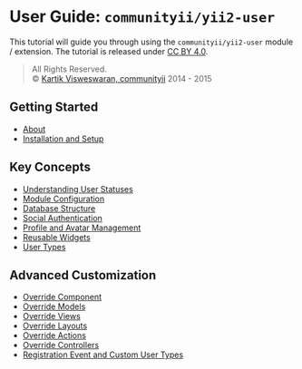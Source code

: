 User Guide: `communityii/yii2-user`
===================================
 
This tutorial will guide you through using the `communityii/yii2-user` module / extension. The tutorial is released under [CC BY 4.0](http://creativecommons.org/licenses/by/4.0/).

> All Rights Reserved.  
> © [Kartik Visweswaran, communityii](http://github.com/kartik-v/) 2014 - 2015 

## Getting Started

- [About](about.md)
- [Installation and Setup](setup.md)

## Key Concepts

- [Understanding User Statuses](statuses.md)
- [Module Configuration](configuration.md)
- [Database Structure](database.md)
- [Social Authentication](social.md)
- [Profile and Avatar Management](profile.md)
- [Reusable Widgets](widgets.md)
- [User Types](user-types.md)

## Advanced Customization

- [Override Component](override-component.md)
- [Override Models](override-models.md)
- [Override Views](override-views.md)
- [Override Layouts](override-layouts.md)
- [Override Actions](override-actions.md)
- [Override Controllers](override-controllers.md)
- [Registration Event and Custom User Types](register-custom-user-type.md)
